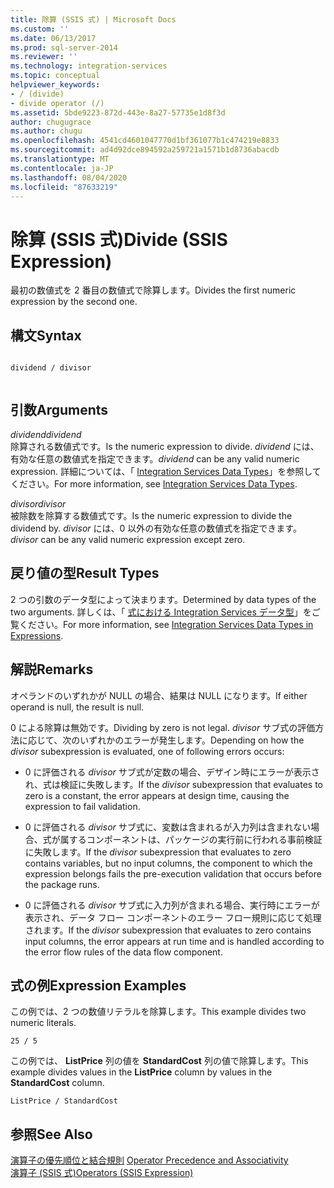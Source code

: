 ```yaml
---
title: 除算 (SSIS 式) | Microsoft Docs
ms.custom: ''
ms.date: 06/13/2017
ms.prod: sql-server-2014
ms.reviewer: ''
ms.technology: integration-services
ms.topic: conceptual
helpviewer_keywords:
- / (divide)
- divide operator (/)
ms.assetid: 5bde9223-872d-443e-8a27-57735e1d8f3d
author: chugugrace
ms.author: chugu
ms.openlocfilehash: 4541cd4601047770d1bf361077b1c474219e8833
ms.sourcegitcommit: ad4d92dce894592a259721a1571b1d8736abacdb
ms.translationtype: MT
ms.contentlocale: ja-JP
ms.lasthandoff: 08/04/2020
ms.locfileid: "87633219"
---
```

# <a name="divide-ssis-expression"></a><span data-ttu-id="78528-102">除算 (SSIS 式)</span><span class="sxs-lookup"><span data-stu-id="78528-102">Divide (SSIS Expression)</span></span>
  <span data-ttu-id="78528-103">最初の数値式を 2 番目の数値式で除算します。</span><span class="sxs-lookup"><span data-stu-id="78528-103">Divides the first numeric expression by the second one.</span></span>  
  
## <a name="syntax"></a><span data-ttu-id="78528-104">構文</span><span class="sxs-lookup"><span data-stu-id="78528-104">Syntax</span></span>  
  
```  
  
dividend / divisor  
  
```  
  
## <a name="arguments"></a><span data-ttu-id="78528-105">引数</span><span class="sxs-lookup"><span data-stu-id="78528-105">Arguments</span></span>  
 <span data-ttu-id="78528-106">*dividend*</span><span class="sxs-lookup"><span data-stu-id="78528-106">*dividend*</span></span>  
 <span data-ttu-id="78528-107">除算される数値式です。</span><span class="sxs-lookup"><span data-stu-id="78528-107">Is the numeric expression to divide.</span></span> <span data-ttu-id="78528-108">*dividend* には、有効な任意の数値式を指定できます。</span><span class="sxs-lookup"><span data-stu-id="78528-108">*dividend* can be any valid numeric expression.</span></span> <span data-ttu-id="78528-109">詳細については、「 [Integration Services Data Types](../data-flow/integration-services-data-types.md)」を参照してください。</span><span class="sxs-lookup"><span data-stu-id="78528-109">For more information, see [Integration Services Data Types](../data-flow/integration-services-data-types.md).</span></span>  
  
 <span data-ttu-id="78528-110">*divisor*</span><span class="sxs-lookup"><span data-stu-id="78528-110">*divisor*</span></span>  
 <span data-ttu-id="78528-111">被除数を除算する数値式です。</span><span class="sxs-lookup"><span data-stu-id="78528-111">Is the numeric expression to divide the dividend by.</span></span> <span data-ttu-id="78528-112">*divisor* には、0 以外の有効な任意の数値式を指定できます。</span><span class="sxs-lookup"><span data-stu-id="78528-112">*divisor* can be any valid numeric expression except zero.</span></span>  
  
## <a name="result-types"></a><span data-ttu-id="78528-113">戻り値の型</span><span class="sxs-lookup"><span data-stu-id="78528-113">Result Types</span></span>  
 <span data-ttu-id="78528-114">2 つの引数のデータ型によって決まります。</span><span class="sxs-lookup"><span data-stu-id="78528-114">Determined by data types of the two arguments.</span></span> <span data-ttu-id="78528-115">詳しくは、「 [式における Integration Services データ型](integration-services-data-types-in-expressions.md)」をご覧ください。</span><span class="sxs-lookup"><span data-stu-id="78528-115">For more information, see [Integration Services Data Types in Expressions](integration-services-data-types-in-expressions.md).</span></span>  
  
## <a name="remarks"></a><span data-ttu-id="78528-116">解説</span><span class="sxs-lookup"><span data-stu-id="78528-116">Remarks</span></span>  
 <span data-ttu-id="78528-117">オペランドのいずれかが NULL の場合、結果は NULL になります。</span><span class="sxs-lookup"><span data-stu-id="78528-117">If either operand is null, the result is null.</span></span>  
  
 <span data-ttu-id="78528-118">0 による除算は無効です。</span><span class="sxs-lookup"><span data-stu-id="78528-118">Dividing by zero is not legal.</span></span> <span data-ttu-id="78528-119">*divisor* サブ式の評価方法に応じて、次のいずれかのエラーが発生します。</span><span class="sxs-lookup"><span data-stu-id="78528-119">Depending on how the *divisor* subexpression is evaluated, one of following errors occurs:</span></span>  
  
-   <span data-ttu-id="78528-120">0 に評価される *divisor* サブ式が定数の場合、デザイン時にエラーが表示され、式は検証に失敗します。</span><span class="sxs-lookup"><span data-stu-id="78528-120">If the *divisor* subexpression that evaluates to zero is a constant, the error appears at design time, causing the expression to fail validation.</span></span>  
  
-   <span data-ttu-id="78528-121">0 に評価される *divisor* サブ式に、変数は含まれるが入力列は含まれない場合、式が属するコンポーネントは、パッケージの実行前に行われる事前検証に失敗します。</span><span class="sxs-lookup"><span data-stu-id="78528-121">If the *divisor* subexpression that evaluates to zero contains variables, but no input columns, the component to which the expression belongs fails the pre-execution validation that occurs before the package runs.</span></span>  
  
-   <span data-ttu-id="78528-122">0 に評価される *divisor* サブ式に入力列が含まれる場合、実行時にエラーが表示され、データ フロー コンポーネントのエラー フロー規則に応じて処理されます。</span><span class="sxs-lookup"><span data-stu-id="78528-122">If the *divisor* subexpression that evaluates to zero contains input columns, the error appears at run time and is handled according to the error flow rules of the data flow component.</span></span>  
  
## <a name="expression-examples"></a><span data-ttu-id="78528-123">式の例</span><span class="sxs-lookup"><span data-stu-id="78528-123">Expression Examples</span></span>  
 <span data-ttu-id="78528-124">この例では、2 つの数値リテラルを除算します。</span><span class="sxs-lookup"><span data-stu-id="78528-124">This example divides two numeric literals.</span></span>  
  
```  
25 / 5  
```  
  
 <span data-ttu-id="78528-125">この例では、 **ListPrice** 列の値を **StandardCost** 列の値で除算します。</span><span class="sxs-lookup"><span data-stu-id="78528-125">This example divides values in the **ListPrice** column by values in the **StandardCost** column.</span></span>  
  
```  
ListPrice / StandardCost  
```  
  
## <a name="see-also"></a><span data-ttu-id="78528-126">参照</span><span class="sxs-lookup"><span data-stu-id="78528-126">See Also</span></span>  
 <span data-ttu-id="78528-127">[演算子の優先順位と結合規則](operator-precedence-and-associativity.md) </span><span class="sxs-lookup"><span data-stu-id="78528-127">[Operator Precedence and Associativity](operator-precedence-and-associativity.md) </span></span>  
 [<span data-ttu-id="78528-128">演算子 &#40;SSIS 式&#41;</span><span class="sxs-lookup"><span data-stu-id="78528-128">Operators &#40;SSIS Expression&#41;</span></span>](operators-ssis-expression.md)  
  
  
